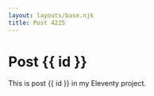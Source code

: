 ```yaml
---
layout: layouts/base.njk
title: Post 4225
---
```


# Post {{ id }}

This is post {{ id }} in my Eleventy project.
